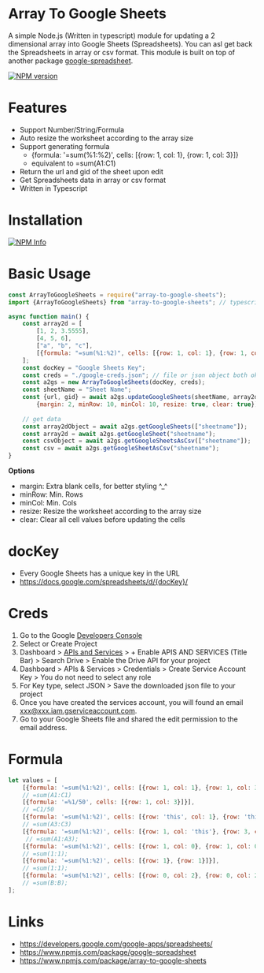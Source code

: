 # Array To Google Sheets #

A simple Node.js (Written in typescript) module for updating a 2 dimensional array into Google Sheets (Spreadsheets).
You can asl get back the Spreadsheets in array or csv format.
This module is built on top of another package [google-spreadsheet](https://www.npmjs.com/package/google-spreadsheet). 

[![NPM version](https://badge.fury.io/js/array-to-google-sheets.png)](http://badge.fury.io/js/array-to-google-sheets)

# Features

- Support Number/String/Formula
- Auto resize the worksheet according to the array size
- Support generating formula
  - {formula: '=sum(%1:%2)', cells: [{row: 1, col: 1}, {row: 1, col: 3}]}
  - equivalent to =sum(A1:C1)
- Return the url and gid of the sheet upon edit
- Get Spreadsheets data in array or csv format
- Written in Typescript
                
# Installation

[![NPM Info](https://nodei.co/npm/array-to-google-sheets.png?downloads=true&downloadRank=true&stars=true)](https://www.npmjs.org/package/array-to-google-sheets)

# Basic Usage

```javascript
const ArrayToGoogleSheets = require("array-to-google-sheets");
import {ArrayToGoogleSheets} from "array-to-google-sheets"; // typescript

async function main() {
    const array2d = [
        [1, 2, 3.5555],
        [4, 5, 6],
        ["a", "b", "c"],
        [{formula: "=sum(%1:%2)", cells: [{row: 1, col: 1}, {row: 1, col: 3}]}], // =sum(A1:C1)
    ];
    const docKey = "Google Sheets Key";
    const creds = "./google-creds.json"; // file or json object both ok
    const a2gs = new ArrayToGoogleSheets(docKey, creds);
    const sheetName = "Sheet Name";
    const {url, gid} = await a2gs.updateGoogleSheets(sheetName, array2d, 
        {margin: 2, minRow: 10, minCol: 10, resize: true, clear: true});
    
    // get data 
    const array2dObject = await a2gs.getGoogleSheets(["sheetname"]);
    const array2d = await a2gs.getGoogleSheet("sheetname");
    const csvObject = await a2gs.getGoogleSheetsAsCsv(["sheetname"]);
    const csv = await a2gs.getGoogleSheetAsCsv("sheetname");
}
```

__Options__
- margin: Extra blank cells, for better styling ^_^
- minRow: Min. Rows
- minCol: Min. Cols
- resize: Resize the worksheet according to the array size
- clear: Clear all cell values before updating the cells

# docKey 

- Every Google Sheets has a unique key in the URL
- https://docs.google.com/spreadsheets/d/{docKey}/

# Creds

1. Go to the Google [Developers Console](https://console.developers.google.com/cloud-resource-manager)
2. Select or Create Project
3. Dashboard > [APIs and Services](https://console.cloud.google.com/apis/dashboard) > + Enable APIS AND SERVICES (Title Bar) > Search Drive > Enable the Drive API for your project
4. Dashboard > APIs & Services > Credentials > Create Service Account Key > You do not need to select any role 
5. For Key type, select JSON > Save the downloaded json file to your project
6. Once you have created the services account, you will found an email xxx@xxx.iam.gserviceaccount.com. 
7. Go to your Google Sheets file and shared the edit permission to the email address.

# Formula 

```javascript
let values = [
    [{formula: '=sum(%1:%2)', cells: [{row: 1, col: 1}, {row: 1, col: 3}]}], 
    // =sum(A1:C1)
    [{formula: '=%1/50', cells: [{row: 1, col: 3}]}], 
    // =C1/50
    [{formula: '=sum(%1:%2)', cells: [{row: 'this', col: 1}, {row: 'this', col: 3}]}], 
    // =sum(A3:C3)
    [{formula: '=sum(%1:%2)', cells: [{row: 1, col: 'this'}, {row: 3, col: 'this'}]}],
     // =sum(A1:A3);
    [{formula: '=sum(%1:%2)', cells: [{row: 1, col: 0}, {row: 1, col: 0}]}], 
    // =sum(1:1);
    [{formula: '=sum(%1:%2)', cells: [{row: 1}, {row: 1}]}], 
    // =sum(1:1);
    [{formula: '=sum(%1:%2)', cells: [{row: 0, col: 2}, {row: 0, col: 2}]}] 
    // =sum(B:B);
];
```

# Links
- https://developers.google.com/google-apps/spreadsheets/
- https://www.npmjs.com/package/google-spreadsheet
- https://www.npmjs.com/package/array-to-google-sheets
